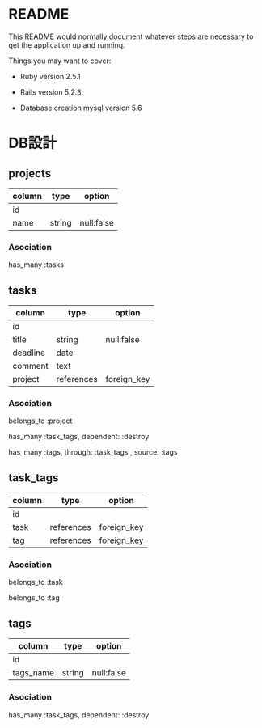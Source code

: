 # README

This README would normally document whatever steps are necessary to get the
application up and running.

Things you may want to cover:

- Ruby version 2.5.1

- Rails version 5.2.3

- Database creation mysql version 5.6

# DB設計

## projects
| column | type |option |
|----|---- |----|
| id |  |  |
| name | string | null:false |

### Asociation
has_many :tasks

## tasks
| column | type |option |
|----|---- |----|
| id |  |  |
| title | string | null:false |
| deadline | date |  |
| comment | text |  |
| project | references | foreign_key |

### Asociation
belongs_to :project 

has_many :task_tags, dependent: :destroy

has_many :tags, through: :task_tags , source: :tags

## task_tags
| column | type |option |
|----|---- |----|
| id |  |  |
| task | references | foreign_key |
| tag | references | foreign_key |

### Asociation
belongs_to :task

belongs_to :tag

## tags
| column | type |option |
|----|---- |----|
| id |  |  |
| tags_name | string | null:false |

### Asociation
has_many :task_tags, dependent: :destroy
